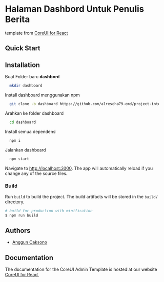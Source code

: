 # Halaman Dashbord Untuk Penulis Berita

template from [CoreUI for React](https://coreui.io/react/docs/templates/installation/)

## Quick Start

## Installation

Buat Folder baru **dashbord**

```bash
  mkdir dashboard
```

Install dashboard menggunakan npm

```bash
  git clone -b dashboard https://github.com/alrescha79-cmd/project-internship-winnicode-fullstack.git dashboard
```

Arahkan ke folder dashboard

```bash
  cd dashboard
```

Install semua dependensi

```bash
  npm i
```

Jalankan dashboard

```bash
  npm start
```

Navigate to [http://localhost:3000](http://localhost:3000). The app will automatically reload if you change any of the source files.

### Build

Run `build` to build the project. The build artifacts will be stored in the `build/` directory.

```bash
# build for production with minification
$ npm run build
```

## Authors

- [Anggun Caksono](https://www.github.com/alrescha79-cmd)

## Documentation

The documentation for the CoreUI Admin Template is hosted at our website [CoreUI for React](https://coreui.io/react/docs/templates/installation/)
